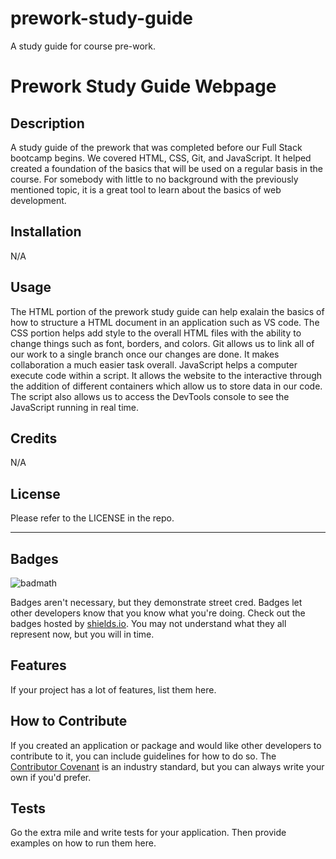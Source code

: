 # prework-study-guide
A study guide for course pre-work.
# Prework Study Guide Webpage

## Description

A study guide of the prework that was completed before our Full Stack bootcamp begins. We covered HTML, CSS, Git, and JavaScript. It helped created a foundation of the basics that will be used on a regular basis in the course. For somebody with little to no background with the previously mentioned topic, it is a great tool to learn about the basics of web development. 


## Installation

 N/A

## Usage

The HTML portion of the prework study guide can help exalain the basics of how to structure a HTML document in an application such as VS code. The CSS portion helps add style to the overall HTML files with the ability to change things such as font, borders, and colors. Git allows us to link all of our work to a single branch once our changes are done. It makes collaboration a much easier task overall. JavaScript helps a computer execute code within a script. It allows the website to the interactive through the addition of different containers which allow us to store data in our code. The script also allows us to access the DevTools console to see the JavaScript running in real time. 

## Credits 

N/A

## License

Please refer to the LICENSE in the repo.

---

## Badges

![badmath](https://img.shields.io/github/languages/top/nielsenjared/badmath)

Badges aren't necessary, but they demonstrate street cred. Badges let other developers know that you know what you're doing. Check out the badges hosted by [shields.io](https://shields.io/). You may not understand what they all represent now, but you will in time.

## Features

If your project has a lot of features, list them here.

## How to Contribute

If you created an application or package and would like other developers to contribute to it, you can include guidelines for how to do so. The [Contributor Covenant](https://www.contributor-covenant.org/) is an industry standard, but you can always write your own if you'd prefer.

## Tests

Go the extra mile and write tests for your application. Then provide examples on how to run them here.